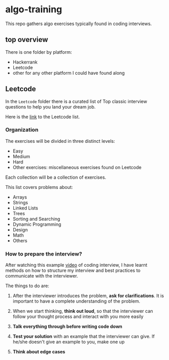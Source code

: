 # algo-training

This repo gathers algo exercises typically found in coding interviews.

## top overview

There is one folder by platform:

- Hackerrank
- Leetcode
- other for any other platform I could have found along

## Leetcode

In the `Leetcode` folder there is a curated list of Top classic interview
questions to help you land your dream job.

Here is the
[link](https://leetcode.com/explore/interview/card/top-interview-questions-easy/)
to the Leetcode list.

### Organization

The exercises will be divided in three distinct levels:

- Easy
- Medium
- Hard
- Other exercises: miscellaneous exercises found on Leetcode

Each collection will be a collection of exercises.

This list covers problems about:

- Arrays
- Strings
- Linked Lists
- Trees
- Sorting and Searching
- Dynamic Programming
- Design
- Math
- Others

### How to prepare the interview?

After watching this example [video](https://youtu.be/wwIysnVmAUg?t=1268) of
coding interview, I have learnt methods on how to structure my interview and
best practices to communicate with the interviewer.

The things to do are:

1. After the interviewer introduces the problem, **ask for clarifications**. It
   is important to have a complete understanding of the problem.

2. When we start thinking, **think out loud**, so that the interviewer can
   follow your thought process and interact with you more easily

3. **Talk everything through before writing code down**

4. **Test your solution** with an example that the interviewer can give. If
   he/she doesn't give an example to you, make one up

5. **Think about edge cases**
